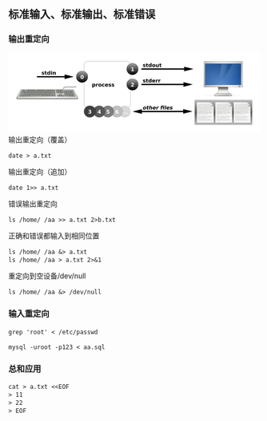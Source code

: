 ## 标准输入、标准输出、标准错误
### 输出重定向
![](images/biaozhun.png)
输出重定向（覆盖）
```
date > a.txt
```
输出重定向（追加）
```
date 1>> a.txt
```
错误输出重定向
```
ls /home/ /aa >> a.txt 2>b.txt
```
正确和错误都输入到相同位置
```
ls /home/ /aa &> a.txt 
ls /home/ /aa > a.txt 2>&1 
```
重定向到空设备/dev/null
```
ls /home/ /aa &> /dev/null
```
### 输入重定向
```
grep 'root' < /etc/passwd
```
```
mysql -uroot -p123 < aa.sql
```
### 总和应用
```
cat > a.txt <<EOF
> 11
> 22
> EOF
```


